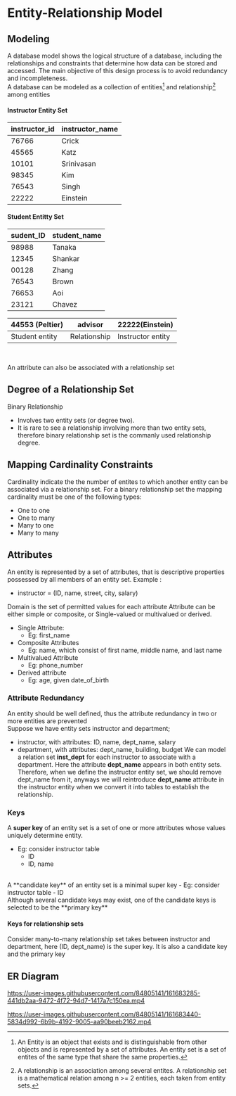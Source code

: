 # Entity-Relationship Model

## Modeling
A database model shows the logical structure of a database, including the relationships and constraints that determine how data can be stored and accessed. The main objective of this design process is to avoid redundancy and incompleteness.<br>
A database can be modeled as a collection of entities[^1] and relationship[^2] among entities

#### Instructor Entity Set
| instructor_id | instructor_name |
|---------------|-----------------|    
| 76766 | Crick |                    
| 45565 | Katz |
| 10101 | Srinivasan |
| 98345 | Kim |
|76543 | Singh |
| 22222 | Einstein |

#### Student Entitty Set
| sudent_ID | student_name |
|-----------|--------------|
| 98988 | Tanaka |
| 12345 | Shankar |
| 00128 | Zhang |
| 76543 | Brown |
| 76653 | Aoi |
| 23121 | Chavez |

| 44553 (Peltier) | advisor | 22222(Einstein) |
|-----------------|---------|-----------------|
|Student entity | Relationship | Instructor entity |
<br>

An attribute can also be associated with a relationship set

## Degree of a Relationship Set
Binary Relationship
  - Involves two entity sets (or degree two).
  - It is rare to see a relationship involving more than two entity sets, therefore binary relationship set is the commanly used relationship degree.

## Mapping Cardinality Constraints
Cardinality indicate the the number of entites to which another entity can be associated via a relationship set. For a binary relationship set the mapping cardinality must be one of the following types:
  - One to one
  - One to many
  - Many to one
  - Many to many

## Attributes
An entity is represented by a set of attributes, that is descriptive properties possessed by all members of an entity set.
Example :
  - instructor = (ID, name, street, city, salary) <br>

Domain is the set of permitted values for each attribute
Attribute can be either simple or composite, or Single-valued or multivalued or derived.

- Single Attribute:
  - Eg: first_name
- Composite Attributes
  - Eg: name, which consist of first name, middle name, and last name
- Multivalued Attribute
  - Eg: phone_number
- Derived attribute
  - Eg: age, given date_of_birth

### Attribute Redundancy
An entity should be well defined, thus the attribute redundancy in two or more entities are prevented<br>
Suppose we have entity sets instructor and department;
- instructor, with attributes: ID, name, dept_name, salary
- department, with attributes: dept_name, building, budget
We can model a relation set **inst_dept** for each instructor to associate with a department. Here the attribute **dept_name** appears in both entity sets. Therefore, when we define the instructor entity set, we should remove dept_name from it, anyways we will reintroduce **dept_name** attribute in the instructor entity when we convert it into tables to establish the relationship. 

### Keys
A **super key** of an entity set is a set of one or more attributes whose values uniquely determine entity.<br>
- Eg: consider instructor table
  - ID
  - ID, name
<br>
A **candidate key** of an entity set is a minimal super key
- Eg: consider instructor table
  - ID

<br>
Although several candidate keys may exist, one of the candidate keys is selected to be the **primary key**

#### Keys for relationship sets
Consider many-to-many relationship set takes between instructor and department, here (ID, dept_name) is the super key. It is also a candidate key and the primary key

## ER Diagram

https://user-images.githubusercontent.com/84805141/161683285-441db2aa-9472-4f72-94d7-1417a7c150ea.mp4

https://user-images.githubusercontent.com/84805141/161683440-5834d992-6b9b-4192-9005-aa90beeb2162.mp4



[^1]:An Entity is an object that exists and is distinguishable from other objects and is represented by a set of attributes. An entity set is a set of entites of the same type that share the same properties.
[^2]:A relationship is an association among several entites. A relationship set is a mathematical relation among n >= 2 entities, each taken from entity sets.
